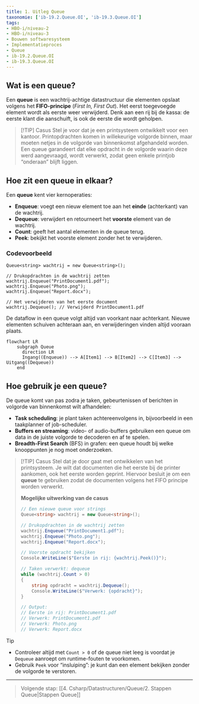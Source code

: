 ```yaml
---
title: 1. Uitleg Queue
taxonomie: ['ib-19.2.Queue.OI', 'ib-19.3.Queue.OI']
tags:
- HBO-i/niveau-2
- HBO-i/niveau-3
- Bouwen softwaresysteem
- Implementatieproces
- Queue
- ib-19.2.Queue.OI
- ib-19.3.Queue.OI
---
```


## Wat is een queue?  
Een **queue** is een wachtrij-achtige datastructuur die elementen opslaat volgens het **FIFO-principe** (_First In, First Out_). Het eerst toegevoegde element wordt als eerste weer verwijderd. Denk aan een rij bij de kassa: de eerste klant die aanschuift, is ook de eerste die wordt geholpen.  

> [!TIP] Casus
> Stel je voor dat je een printsysteem ontwikkelt voor een kantoor. Printopdrachten komen in willekeurige volgorde binnen, maar moeten netjes in de volgorde van binnenkomst afgehandeld worden. Een queue garandeert dat elke opdracht in de volgorde waarin deze werd aangevraagd, wordt verwerkt, zodat geen enkele printjob “onderaan” blijft liggen.

## Hoe zit een queue in elkaar?  
Een **queue** kent vier kernoperaties:  
- **Enqueue**: voegt een nieuw element toe aan het **einde** (achterkant) van de wachtrij.  
- **Dequeue**: verwijdert en retourneert het **voorste** element van de wachtrij.  
- **Count**: geeft het aantal elementen in de queue terug.
- **Peek**: bekijkt het voorste element zonder het te verwijderen.  

### Codevoorbeeld
```
Queue<string> wachtrij = new Queue<string>();

// Drukopdrachten in de wachtrij zetten
wachtrij.Enqueue("PrintDocument1.pdf");
wachtrij.Enqueue("Photo.png");
wachtrij.Enqueue("Report.docx");

// Het verwijderen van het eerste document
wachtrij.Dequeue(); // Verwijderd PrintDocument1.pdf
```

De dataflow in een queue volgt altijd van voorkant naar achterkant. Nieuwe elementen schuiven achteraan aan, en verwijderingen vinden altijd vooraan plaats.

```mermaid
flowchart LR
    subgraph Queue
      direction LR
      Ingang((Enqueue)) --> A[Item1] --> B[Item2] --> C[Item3] --> Uitgang((Dequeue))
    end
```

## Hoe gebruik je een queue?
De queue komt van pas zodra je taken, gebeurtenissen of berichten in volgorde van binnenkomst wilt afhandelen:

* **Task scheduling**: je plant taken achtereenvolgens in, bijvoorbeeld in een taakplanner of job-scheduler.
* **Buffers en streaming**: video- of audio-buffers gebruiken een queue om data in de juiste volgorde te decoderen en af te spelen.
* **Breadth-First Search** (BFS) in grafen: een queue houdt bij welke knooppunten je nog moet onderzoeken.

> [!TIP] Casus
> Stel dat je door gaat met ontwikkelen van het printsysteem. Je wilt dat documenten die het eerste bij de printer aankomen, ook het eerste worden geprint. Hiervoor besluit je om een **queue** te gebruiken zodat de documenten volgens het FIFO principe worden verwerkt.
> 
> **Mogelijke uitwerking van de casus**
> ```csharp
> // Een nieuwe queue voor strings
> Queue<string> wachtrij = new Queue<string>();
> 
> // Drukopdrachten in de wachtrij zetten
> wachtrij.Enqueue("PrintDocument1.pdf");
> wachtrij.Enqueue("Photo.png");
> wachtrij.Enqueue("Report.docx");
> 
> // Voorste opdracht bekijken
> Console.WriteLine($"Eerste in rij: {wachtrij.Peek()}");
> 
> // Taken verwerkt: dequeue
> while (wachtrij.Count > 0)
> {
>     string opdracht = wachtrij.Dequeue();
>     Console.WriteLine($"Verwerk: {opdracht}");
> }
> 
> // Output:
> // Eerste in rij: PrintDocument1.pdf
> // Verwerk: PrintDocument1.pdf
> // Verwerk: Photo.png
> // Verwerk: Report.docx
> ```

> [!TIP]
> * Controleer altijd met `Count > 0` of de queue niet leeg is voordat je `Dequeue` aanroept om runtime-fouten te voorkomen.
> * Gebruik `Peek` voor “insluiping”: je kunt dan een element bekijken zonder de volgorde te verstoren.

---

> Volgende stap: [[4. Csharp/Datastructuren/Queue/2. Stappen Queue|Stappen Queue]]
